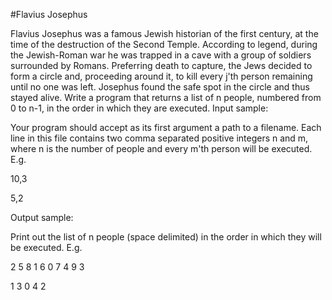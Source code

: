 #Flavius Josephus

 Flavius Josephus was a famous Jewish historian of the first century, at the time of the destruction of the Second Temple. According to legend, during the Jewish-Roman war he was trapped in a cave with a group of soldiers surrounded by Romans. Preferring death to capture, the Jews decided to form a circle and, proceeding around it, to kill every j'th person remaining until no one was left. Josephus found the safe spot in the circle and thus stayed alive.
Write a program that returns a list of n people, numbered from 0 to n-1, in the order in which they are executed.
Input sample:

Your program should accept as its first argument a path to a filename. Each line in this file contains two comma separated positive integers n and m, where n is the number of people and every m'th person will be executed. E.g.

10,3

5,2

Output sample:

Print out the list of n people (space delimited) in the order in which they will be executed. E.g.

2 5 8 1 6 0 7 4 9 3

1 3 0 4 2
